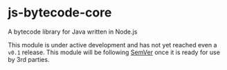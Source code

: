 # js-bytecode-core
A bytecode library for Java written in Node.js

This module is under active development and has not yet reached even a `v0.1` release.
This module will be following [SemVer](http://semver.org/) once it is ready for use by 3rd parties.
